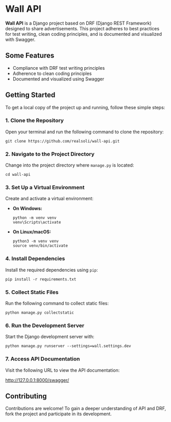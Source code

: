 <h1>Wall API</h1>

<p><strong>Wall API</strong> is a Django project based on DRF (Django REST Framework) designed to share advertisements. This project adheres to best practices for test writing, clean coding principles, and is documented and visualized with Swagger.</p>

<h2>Some Features</h2>
<ul>
    <li>Compliance with DRF test writing principles</li>
    <li>Adherence to clean coding principles</li>
    <li>Documented and visualized using Swagger</li>
</ul>

<h2>Getting Started</h2>

<p>To get a local copy of the project up and running, follow these simple steps:</p>

<h3>1. Clone the Repository</h3>
<p>Open your terminal and run the following command to clone the repository:</p>
<pre><code>git clone https://github.com/realsoli/wall-api.git</code></pre>

<h3>2. Navigate to the Project Directory</h3>
<p>Change into the project directory where <code>manage.py</code> is located:</p>
<pre><code>cd wall-api</code></pre>

<h3>3. Set Up a Virtual Environment</h3>
<p>Create and activate a virtual environment:</p>
<ul>
    <li><strong>On Windows:</strong></li>
    <pre><code>python -m venv venv
venv\Scripts\activate</code></pre>
    <li><strong>On Linux/macOS:</strong></li>
    <pre><code>python3 -m venv venv
source venv/bin/activate</code></pre>
</ul>

<h3>4. Install Dependencies</h3>
<p>Install the required dependencies using <code>pip</code>:</p>
<pre><code>pip install -r requirements.txt</code></pre>

<h3>5. Collect Static Files</h3>
<p>Run the following command to collect static files:</p>
<pre><code>python manage.py collectstatic</code></pre>

<h3>6. Run the Development Server</h3>
<p>Start the Django development server with:</p>
<pre><code>python manage.py runserver --settings=wall.settings.dev</code></pre>

<h3>7. Access API Documentation</h3>
<p>Visit the following URL to view the API documentation:</p>
<p><a href="http://127.0.0.1:8000/swagger/">http://127.0.0.1:8000/swagger/</a></p>

<h2>Contributing</h2>
<p>Contributions are welcome! To gain a deeper understanding of API and DRF, fork the project and participate in its development.</p>


